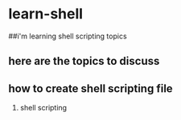 # learn-shell

##i'm learning shell scripting topics
## here are the topics to discuss
## how to create shell scripting file
1. shell scripting